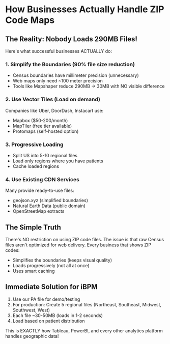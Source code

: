 # How Businesses Actually Handle ZIP Code Maps

## The Reality: Nobody Loads 290MB Files!

Here's what successful businesses ACTUALLY do:

### 1. **Simplify the Boundaries** (90% file size reduction)
- Census boundaries have millimeter precision (unnecessary)
- Web maps only need ~100 meter precision
- Tools like Mapshaper reduce 290MB → 30MB with NO visible difference

### 2. **Use Vector Tiles** (Load on demand)
Companies like Uber, DoorDash, Instacart use:
- Mapbox ($50-200/month)
- MapTiler (free tier available)
- Protomaps (self-hosted option)

### 3. **Progressive Loading**
- Split US into 5-10 regional files
- Load only regions where you have patients
- Cache loaded regions

### 4. **Use Existing CDN Services**
Many provide ready-to-use files:
- geojson.xyz (simplified boundaries)
- Natural Earth Data (public domain)
- OpenStreetMap extracts

## The Simple Truth

There's NO restriction on using ZIP code files. The issue is that raw Census files aren't optimized for web delivery. Every business that shows ZIP codes:
- Simplifies the boundaries (keeps visual quality)
- Loads progressively (not all at once)  
- Uses smart caching

## Immediate Solution for iBPM

1. Use our PA file for demo/testing
2. For production: Create 5 regional files (Northeast, Southeast, Midwest, Southwest, West)
3. Each file ~30-50MB (loads in 1-2 seconds)
4. Load based on patient distribution

This is EXACTLY how Tableau, PowerBI, and every other analytics platform handles geographic data!